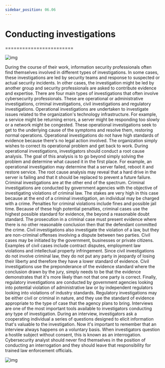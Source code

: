 ```yaml
---
sidebar_position: 06.06
---
```


# Conducting investigations
========================

![img](/img/1-6-1-1.png)

During the course of their work, information security professionals often find themselves involved in different types of investigations. In some cases, these investigations are led by security teams and response to suspected or actual security incidents. In other cases, the investigation might be led by another group and security professionals are asked to contribute evidence and expertise. There are four main types of investigations that often involve cybersecurity professionals. These are operational or administrative investigations, criminal investigations, civil investigations and regulatory investigations. Operational investigations are undertaken to investigate issues related to the organization's technology infrastructure. For example, a service might be returning errors, a server might be responding too slowly or a network might be congested. These operational investigations seek to get to the underlying cause of the symptoms and resolve them, restoring normal operations. Operational investigations do not have high standards of evidence because there's no legal action involved. The organization simply wishes to correct its operational problem and get back to work. During operational investigations, investigators should conduct a root cause analysis. The goal of this analysis is to go beyond simply solving the problem and determine what caused it in the first place. For example, an operational investigation may determine that a server failed, reboot it and restore service. The root cause analysis may reveal that a hard drive in the server is failing and that it should be replaced to prevent a future failure. Criminal investigations are at the other end of the spectrum. Criminal investigations are conducted by government agencies with the objective of investigating violations of criminal law. The stakes are very high in this case because at the end of a criminal investigation, an individual may be charged with a crime. Penalties for criminal violations include fines and possible jail time. Because of these high potential penalties, criminal cases use the highest possible standard for evidence, the beyond a reasonable doubt standard. The prosecution in a criminal case must present evidence where there is no other reasonable conclusion then that the defendant committed the crime. Civil investigations also investigate the violation of a law, but they are non-criminal offenses involving a dispute between two parties. Civil cases may be initiated by the government, businesses or private citizens. Examples of civil cases include contract disputes, employment law violations and intellectual property infringement. Since civil investigations do not involve criminal law, they do not put any party in jeopardy of losing their liberty and therefore they have a lower standard of evidence. Civil investigations use the preponderance of the evidence standard where the conclusion drawn by the jury, simply needs to be that the evidence demonstrates that it's more likely than not that one party is correct. Finally, regulatory investigations are conducted by government agencies looking into potential violation of administrative law or by independent regulators looking into violations of industry standards. Regulatory investigations may be either civil or criminal in nature, and they use the standard of evidence appropriate to the type of case that the agency plans to bring. Interviews are one of the most important tools available to investigators conducting any type of investigation. During an interview, investigators ask a cooperating individual a series of questions designed to elicit information that's valuable to the investigation. Now it's important to remember that an interview always happens on a voluntary basis. When investigators question a hostile subject without consent, this is known as an interrogation. Cybersecurity analyst should never find themselves in the position of conducting an interrogation and they should leave that responsibility for trained law enforcement officials.


![img](/img/1-6-1-2.png)

